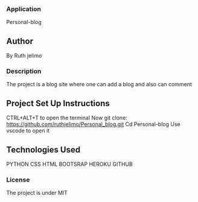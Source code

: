 ### Application

Personal-blog

## Author
 
 By Ruth jelimo

 ### Description

 The project is a blog site where one can add a blog and also can comment  

 ## Project Set Up Instructions
 CTRL+ALT+T to open the terminal 
 Now git clone:
https://github.com/ruthjelimo/Personal_blog.git
 Cd Personal-blog
 Use vscode to open it 

 ## Technologies Used
 PYTHON
 CSS
 HTML
 BOOTSRAP
 HEROKU
 GITHUB

 ### License
 The project is under MIT
